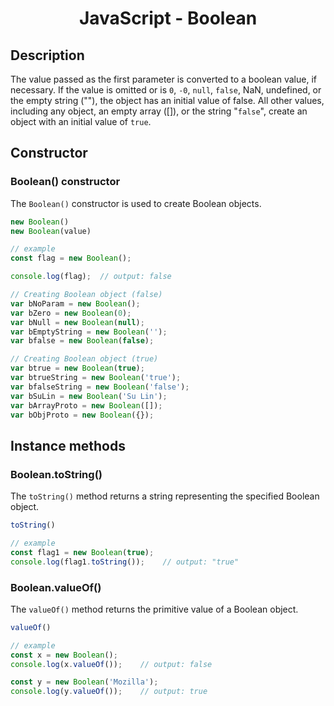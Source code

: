 <link rel="stylesheet" href="https://cdn.jsdelivr.net/npm/bootstrap-icons@1.5.0/font/bootstrap-icons.css">
<link rel="stylesheet" href="../source.css">

<h1 style="text-align:center;">JavaScript - Boolean</h1>

## Description

The value passed as the first parameter is converted to a boolean value, if necessary. If the value is omitted or is `0`, `-0`, `null`, `false`, NaN, undefined, or the empty string (""), the object has an initial value of false. All other values, including any object, an empty array ([]), or the string "`false`", create an object with an initial value of `true`.

## Constructor

### Boolean() constructor
The `Boolean()` constructor is used to create Boolean objects.
```js
new Boolean()
new Boolean(value)

// example
const flag = new Boolean();

console.log(flag);  // output: false

// Creating Boolean object (false)
var bNoParam = new Boolean();
var bZero = new Boolean(0);
var bNull = new Boolean(null);
var bEmptyString = new Boolean('');
var bfalse = new Boolean(false);

// Creating Boolean object (true)
var btrue = new Boolean(true);
var btrueString = new Boolean('true');
var bfalseString = new Boolean('false');
var bSuLin = new Boolean('Su Lin');
var bArrayProto = new Boolean([]);
var bObjProto = new Boolean({});
```

## Instance methods

### Boolean.toString()
The `toString()` method returns a string representing the specified Boolean object.
```js
toString()

// example
const flag1 = new Boolean(true);
console.log(flag1.toString());    // output: "true"
```

### Boolean.valueOf()
The `valueOf()` method returns the primitive value of a Boolean object.
```js
valueOf()

// example
const x = new Boolean();
console.log(x.valueOf());    // output: false

const y = new Boolean('Mozilla');
console.log(y.valueOf());    // output: true
```

